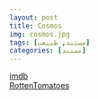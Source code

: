 ```yaml
---
layout: post
title: Cosmos
img: cosmos.jpg
tags: [مستند, طبیعت]
categories: [مستند]
---
```


[imdb](https://www.imdb.com/title/tt2395695)  
[RottenTomatoes](https://www.rottentomatoes.com/m/cosmos_2019)